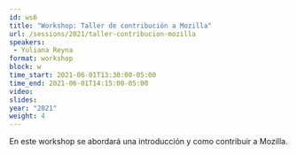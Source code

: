 ```yaml
---
id: ws6
title: "Workshop: Taller de contribución a Mozilla"
url: /sessions/2021/taller-contribucion-mozilla
speakers:
 - Yuliana Reyna
format: workshop
block: w
time_start: 2021-06-01T13:30:00-05:00
time_end: 2021-06-01T14:15:00-05:00
video:
slides:
year: "2021"
weight: 4
---
```


En este workshop se abordará una introducción y como contribuir a Mozilla.
